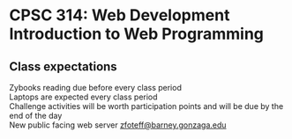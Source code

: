 CPSC 314: Web Development Introduction to Web Programming
========================

## Class expectations
Zybooks reading due before every class period  
Laptops are expected every class period  
Challenge activities will be worth participation points and will be due by the end of the day  
New public facing web server zfoteff@barney.gonzaga.edu
